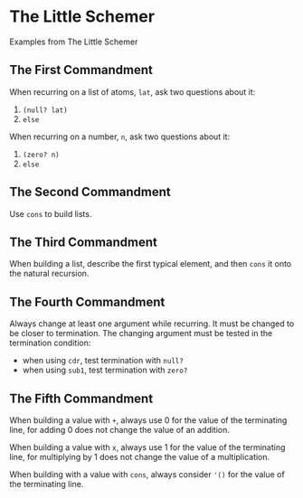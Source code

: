 The Little Schemer
==================

Examples from The Little Schemer

## The First Commandment

When recurring on a list of atoms, `lat`, ask two questions about it:

1. `(null? lat)`
1. `else`

When recurring on a number, `n`, ask two questions about it:

1. `(zero? n)`
1. `else`


## The Second Commandment

Use `cons` to build lists.


## The Third Commandment

When building a list, describe the first typical element, and then `cons` it onto the natural recursion.


## The Fourth Commandment

Always change at least one argument while recurring. It must be changed to be closer to termination.
The changing argument must be tested in the termination condition:

- when using `cdr`, test termination with `null?`
- when using `sub1`, test termination with `zero?`

## The Fifth Commandment

When building a value with `+`, always use 0 for the value of the terminating line, for adding 0 does not
change the value of an addition.

When building a value with `x`, always use 1 for the value of the terminating line, for multiplying by 1
does not change the value of a multiplication.

When building with a value with `cons`, always consider `'()` for the value of the terminating line.
